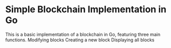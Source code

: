 # Simple Blockchain Implementation in Go

This is a basic implementation of a blockchain in Go, featuring three main functions.
Modifying blocks
Creating a new block
Displaying all blocks

